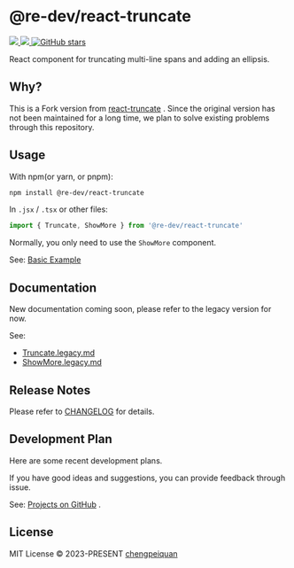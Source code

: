 # @re-dev/react-truncate

<p>
  <a href='https://www.npmjs.com/package/@re-dev/react-truncate'>
    <img src="https://img.shields.io/npm/v/@re-dev/react-truncate?color=f43f5e&label=npm" />
  </a>
  <a href="https://www.npmjs.com/package/@re-dev/react-truncate" target="__blank">
    <img src="https://img.shields.io/npm/dt/@re-dev/react-truncate?color=f43f5e&label=downloads" />
  </a>
  <!-- <a href="https://paka.dev/npm/@re-dev/react-truncate" target="__blank">
    <img src="https://img.shields.io/static/v1?label=&message=docs%20%26%20demos&color=f43f5e" />
  </a> -->
  <a href="https://github.com/remanufacturing/react-truncate" target="__blank">
    <img alt="GitHub stars" src="https://img.shields.io/github/stars/remanufacturing/react-truncate?style=social" />
  </a>
</p>

React component for truncating multi-line spans and adding an ellipsis.

## Why?

This is a Fork version from [react-truncate](https://github.com/pablosichert/react-truncate) . Since the original version has not been maintained for a long time, we plan to solve existing problems through this repository.

## Usage

With npm(or yarn, or pnpm):

```bash
npm install @re-dev/react-truncate
```

In `.jsx` / `.tsx` or other files:

```ts
import { Truncate, ShowMore } from '@re-dev/react-truncate'
```

Normally, you only need to use the `ShowMore` component.

See: [Basic Example](https://github.com/remanufacturing/react-truncate/blob/main/examples/basic/src/App.tsx)

## Documentation

New documentation coming soon, please refer to the legacy version for now.

See:

- [Truncate.legacy.md](https://github.com/remanufacturing/react-truncate/blob/main/docs/Truncate.legacy.md)
- [ShowMore.legacy.md](https://github.com/remanufacturing/react-truncate/blob/main/docs/ShowMore.legacy.md)

## Release Notes

Please refer to [CHANGELOG](https://github.com/remanufacturing/react-truncate/blob/main/CHANGELOG.md) for details.

## Development Plan

Here are some recent development plans.

If you have good ideas and suggestions, you can provide feedback through issue.

See: [Projects on GitHub](https://github.com/orgs/remanufacturing/projects/1) .

## License

MIT License © 2023-PRESENT [chengpeiquan](https://github.com/chengpeiquan)
